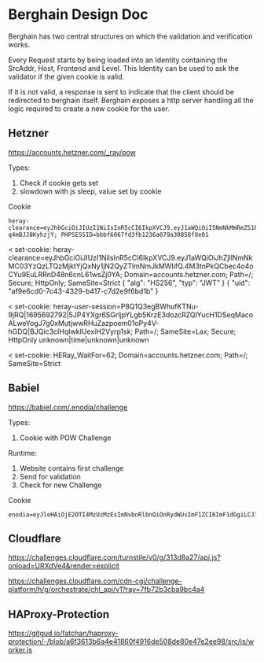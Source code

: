 # Berghain Design Doc

Berghain has two central structures on which the validation and verification works.

Every Request starts by being loaded into an Identity containing the SrcAddr, Host, Frontend and Level. This Identity
can be used to ask the validator if the given cookie is valid.

If it is not valid, a response is sent to indicate that the client should be redirected to berghain itself. Berghain
exposes a http server handling all the logic required to create a new cookie for the user.

## Hetzner

https://accounts.hetzner.com/_ray/pow

Types:

1. Check if cookie gets set
2. slowdown with js sleep, value set by cookie

Cookie

    heray-clearance=eyJhbGciOiJIUzI1NiIsInR5cCI6IkpXVCJ9.eyJ1aWQiOiI5NmNkMmRmZS1kYjRhLTRkMDUtODkxZi0xMjU5Mjc1N2Q4M2UifQ.lZpSBjKXFZFJcssyHZGi_msS0O3sj-q4mBJJ8KyhzjY; PHPSESSID=bbbf6067fd3fb1236a079a30858f8e01

< set-cookie:
heray-clearance=eyJhbGciOiJIUzI1NiIsInR5cCI6IkpXVCJ9.eyJ1aWQiOiJhZjllNmNkMC03YzQzLTQzMjktYjQxNy1jN2QyZTlmNmJkMWIifQ.4M3tnPkQCbec4o4oCYu9EuLRRnD48n6cnL61wsZj0YA;
Domain=accounts.hetzner.com; Path=/; Secure; HttpOnly; SameSite=Strict
{
"alg": "HS256",
"typ": "JWT"
}
{
"uid": "af9e6cd0-7c43-4329-b417-c7d2e9f6bd1b"
}

< set-cookie:
heray-user-session=P8Q1Q3egBWhufKTNu-9jRQ|1695692792|5JP4YXgr6SGrIjpYLgb5KrzE3dozcRZQlYucH1DSeqMacoALweYogJ7g0xMutjwwRHuZazpoem01oPy4V-hGDQ|BJQic3cIHqIwkIUexiH2Vyrp1sk;
Path=/; SameSite=Lax; Secure; HttpOnly
unknown|time|unknown|unknown

< set-cookie: HERay_WaitFor=62; Domain=accounts.hetzner.com; Path=/; SameSite=Strict

## Babiel

https://babiel.com/.enodia/challenge

Types:

1. Cookie with POW Challenge

Runtime:

1. Website contains first challenge
2. Send for validation
3. Check for new Challenge

Cookie

    enodia=eyJleHAiOjE2OTI4MzUzMzEsImNvbnRlbnQiOnRydWUsImF1ZCI6ImF1dGgiLCJIb3N0Ijoid3d3LmJ1bmRlc3RhZy5kZSIsIlNvdXJjZUlQIjoiOTEuMC4yOS40MiIsIkNvbmZpZ0lEIjoiOGRhZGNlMTI1ZmQyYzM5MzJiOTQzYjUyZTlkMmNkNjUwNTc1NGUxNjIyMTJhMmNlMWJiNWFmMTVjMGQ0YmJmZSJ9.knObOtKZgLPnFIEEW9AYq2nAAeTFqk295D0mqteZ8uA=

## Cloudflare

https://challenges.cloudflare.com/turnstile/v0/g/313d8a27/api.js?onload=URXdVe4&render=explicit

https://challenges.cloudflare.com/cdn-cgi/challenge-platform/h/g/orchestrate/chl_api/v1?ray=7fb72b3cba9bc4a4


##  HAProxy-Protection

https://gitgud.io/fatchan/haproxy-protection/-/blob/a6f3613b6a4e41860f4916de508de80e47e2ee98/src/js/worker.js